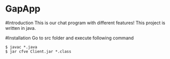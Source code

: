 GapApp
=============
#Introduction
This is our chat program with different features!
This project is written in java.

#Installation
Go to src folder and execute following command

	$ javac *.java
	$ jar cfve Client.jar *.class